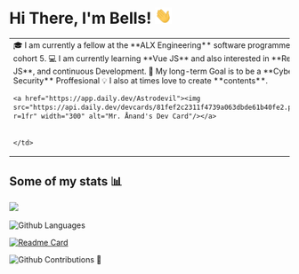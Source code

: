 # Hi There, I'm Bells! <img  src="https://raw.githubusercontent.com/ABSphreak/ABSphreak/master/gifs/Hi.gif" width="30px"> 


<table>
  <tr>
    <td valign="center">
      🎓  I am currently a fellow at the **ALX Engineering** software programme, cohort 5.
      💻  I am currently learning **Vue JS** and also interested in **React JS**, and continuous Development.
      🎯  My long-term Goal is to be a **Cyber Security** Proffesional
      💡  I also at times love to create **contents**.

     
    <a href="https://app.daily.dev/Astrodevil"><img src="https://api.daily.dev/devcards/81fef2c2311f4739a063dbde61b40fe2.png?r=1fr" width="300" alt="Mr. Ånand's Dev Card"/></a>
      
      
    </td>
  </tr>
</table>


## Some of my stats :bar_chart:

<img src="https://github-readme-stats.vercel.app/api?username=Damilola1732&show_icons=true&theme=radical&include_all_commits=true">

<br>


![Github Languages](https://github-readme-stats.vercel.app/api/top-langs/?username=Damilola1732&layout=compact&count_private=true)

[![Readme Card](https://github-readme-stats.vercel.app/api/pin/?username=Damilola1732&show_icons=true&hide_border=true&theme=dark&repo=zext-mini-player)](https://github.com/https://github.com/Damilola1732/zext-mini-player)

![Github Contributions](https://github-readme-streak-stats.herokuapp.com/?user=Damilola1732&hide_border=true)
👋
